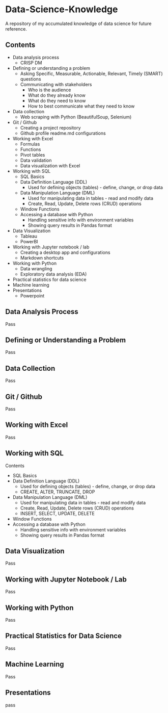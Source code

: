 # Data-Science-Knowledge
A repository of my accumulated knowledge of data science for future reference.

## Contents
* Data analysis process
  * CRISP DM
* Defining or understanding a problem 
  * Asking Specific, Measurable, Actionable, Relevant, Timely (SMART) questions
  * Communicating with stakeholders
    * Who is the audience
    * What do they already know
    * What do they need to know
    * How to best communicate what they need to know
* Data collection
  * Web scraping with Python (BeautifulSoup, Selenium)
* Git / Github
  * Creating a project repository
  * Github profile readme.md configurations
* Working with Excel
  * Formulas
  * Functions
  * Pivot tables
  * Data validation
  * Data visualization with Excel
* Working with SQL
  * SQL Basics
  * Data Definition Language (DDL)
    * Used for defining objects (tables) - define, change, or drop data
  * Data Manipulation Language (DML)
    * Used for manipulating data in tables - read and modify data
    * Create, Read, Update, Delete rows (CRUD) operations
  * Window Functions
  * Accessing a database with Python
    * Handling sensitive info with environment variables
    * Showing query results in Pandas format
* Data Visualization
  * Tableau
  * PowerBI
* Working with Jupyter notebook / lab
  * Creating a desktop app and configurations
  * Markdown shortcuts
* Working with Python
  * Data wrangling
  * Exploratory data analysis (EDA)
* Practical statistics for data science
* Machine learning
* Presentations
  * Powerpoint
 
## Data Analysis Process
Pass
## Defining or Understanding a Problem
Pass
## Data Collection
Pass
## Git / Github
Pass
## Working with Excel
Pass
## Working with SQL
Contents
* SQL Basics
* Data Definition Language (DDL)
  * Used for defining objects (tables) - define, change, or drop data
  * CREATE, ALTER, TRUNCATE, DROP
* Data Manipulation Language (DML)
  * Used for manipulating data in tables - read and modify data
  * Create, Read, Update, Delete rows (CRUD) operations
  * INSERT, SELECT, UPDATE, DELETE
* Window Functions
* Accessing a database with Python
  * Handling sensitive info with environment variables
  * Showing query results in Pandas format
## Data Visualization
Pass
## Working with Jupyter Notebook / Lab
Pass
## Working with Python
Pass
## Practical Statistics for Data Science
Pass
## Machine Learning
Pass
## Presentations
pass
